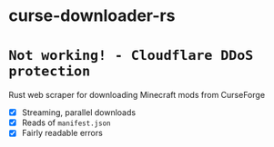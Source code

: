 # curse-downloader-rs

# `Not working! - Cloudflare DDoS protection`

Rust web scraper for downloading Minecraft mods from CurseForge

- [x] Streaming, parallel downloads
- [x] Reads of `manifest.json`
- [x] Fairly readable errors